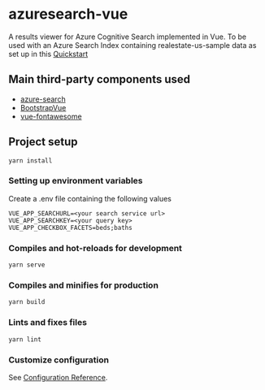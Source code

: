 # azuresearch-vue

A results viewer for Azure Cognitive Search implemented in Vue.
To be used with an Azure Search Index containing realestate-us-sample data as set up in this [Quickstart](https://docs.microsoft.com/en-us/azure/search/search-get-started-portal)

## Main third-party components used

- [azure-search](https://www.npmjs.com/package/azure-search)
- [BootstrapVue](https://bootstrap-vue.js.org/)
- [vue-fontawesome](https://github.com/FortAwesome/vue-fontawesome)

## Project setup
```
yarn install
```
### Setting up environment variables
Create a .env file containing the following values
```
VUE_APP_SEARCHURL=<your search service url>
VUE_APP_SEARCHKEY=<your query key>
VUE_APP_CHECKBOX_FACETS=beds;baths
```

### Compiles and hot-reloads for development
```
yarn serve
```

### Compiles and minifies for production
```
yarn build
```

### Lints and fixes files
```
yarn lint
```

### Customize configuration
See [Configuration Reference](https://cli.vuejs.org/config/).
